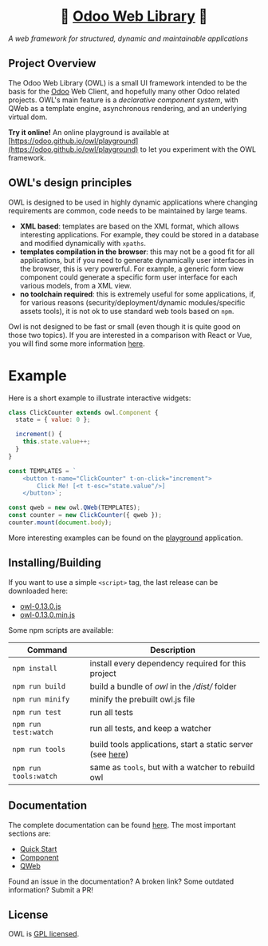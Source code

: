 <h1 align="center">🦉 <a href="https://odoo.github.io/owl/">Odoo Web Library</a> 🦉</h1>

_A web framework for structured, dynamic and maintainable applications_

## Project Overview

The Odoo Web Library (OWL) is a small
UI framework intended to be the basis for the [Odoo](https://www.odoo.com/) Web Client, and hopefully many
other Odoo related projects. OWL's main feature is a _declarative component system_, with QWeb as a template engine, asynchronous rendering, and an underlying virtual dom.

**Try it online!** An online playground is available at [https://odoo.github.io/owl/playground](https://odoo.github.io/owl/playground) to let you experiment with the OWL framework.

## OWL's design principles

OWL is designed to be used in highly dynamic applications where changing
requirements are common, code needs to be maintained by large teams.

- **XML based**: templates are based on the XML format, which allows interesting
  applications. For example, they could be stored in a database and modified
  dynamically with `xpaths`.
- **templates compilation in the browser**: this may not be a good fit for all
  applications, but if you need to generate dynamically user interfaces in the
  browser, this is very powerful. For example, a generic form view component
  could generate a specific form user interface for each various models, from a XML view.
- **no toolchain required**: this is extremely useful for some applications, if,
  for various reasons (security/deployment/dynamic modules/specific assets tools),
  it is not ok to use standard web tools based on `npm`.

Owl is not designed to be fast or small (even though it is quite good on those
two topics). If you are interested in a comparison with React or Vue, you will
find some more information [here](doc/comparison.md).

# Example

Here is a short example to illustrate interactive widgets:

```javascript
class ClickCounter extends owl.Component {
  state = { value: 0 };

  increment() {
    this.state.value++;
  }
}

const TEMPLATES = `
    <button t-name="ClickCounter" t-on-click="increment">
        Click Me! [<t t-esc="state.value"/>]
    </button>`;

const qweb = new owl.QWeb(TEMPLATES);
const counter = new ClickCounter({ qweb });
counter.mount(document.body);
```

More interesting examples can be found on the [playground](https://odoo.github.io/owl/playground) application.

## Installing/Building

If you want to use a simple `<script>` tag, the last release can be downloaded here:

- [owl-0.13.0.js](https://github.com/odoo/owl/releases/download/v0.13.0/owl.js)
- [owl-0.13.0.min.js](https://github.com/odoo/owl/releases/download/v0.13.0/owl.min.js)

Some npm scripts are available:

| Command                | Description                                                                     |
| ---------------------- | ------------------------------------------------------------------------------- |
| `npm install`          | install every dependency required for this project                              |
| `npm run build`        | build a bundle of _owl_ in the _/dist/_ folder                                  |
| `npm run minify`       | minify the prebuilt owl.js file                                                 |
| `npm run test`         | run all tests                                                                   |
| `npm run test:watch`   | run all tests, and keep a watcher                                               |
| `npm run tools`       | build tools applications, start a static server (see [here](doc/tooling.md)) |
| `npm run tools:watch` | same as `tools`, but with a watcher to rebuild owl                             |

## Documentation

The complete documentation can be found [here](doc/readme.md). The most important sections are:

- [Quick Start](doc/quick_start.md)
- [Component](doc/component.md)
- [QWeb](doc/qweb.md)

Found an issue in the documentation? A broken link? Some outdated information?
Submit a PR!

## License

OWL is [GPL licensed](./LICENSE).
